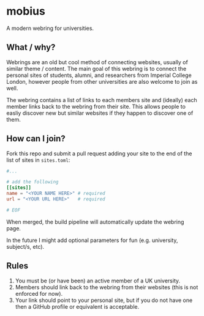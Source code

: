 # mobius

A modern webring for universities.

## What / why?

Webrings are an old but cool method of connecting websites, usually of similar theme / content. The main goal of this webring is to connect the personal sites of students, alumni, and researchers from Imperial College London, however people from other universities are also welcome to join as well.

The webring contains a list of links to each members site and (ideally) each member links back to the webring from their site. This allows people to easliy discover new but similar websites if they happen to discover one of them.

## How can I join?

Fork this repo and submit a pull request adding your site to the end of the list of sites in `sites.toml`:

```toml
#...

# add the following
[[sites]]
name = "<YOUR NAME HERE>" # required
url = "<YOUR URL HERE>"   # required

# EOF
```

When merged, the build pipeline will automatically update the webring page.

In the future I might add optional parameters for fun (e.g. university, subject/s, etc).

## Rules

1. You must be (or have been) an active member of a UK university.
2. Members should link back to the webring from their websites (this is not enforced for now).
3. Your link should point to your personal site, but if you do not have one then a GitHub profile or equivalent is acceptable.
